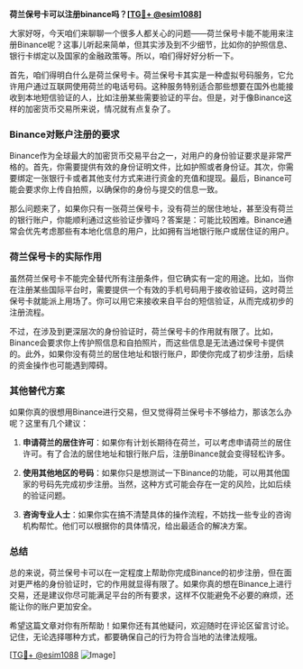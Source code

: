 **荷兰保号卡可以注册binance吗？[[TG💪+ @esim1088](https://t.me/s/esim1088)]**

大家好呀，今天咱们来聊聊一个很多人都关心的问题——荷兰保号卡能不能用来注册Binance呢？这事儿听起来简单，但其实涉及到不少细节，比如你的护照信息、银行卡绑定以及国家的金融政策等。所以，咱们得好好分析一下。

首先，咱们得明白什么是荷兰保号卡。荷兰保号卡其实是一种虚拟号码服务，它允许用户通过互联网使用荷兰的电话号码。这种服务特别适合那些想要在国外也能接收到本地短信验证的人，比如注册某些需要验证的平台。但是，对于像Binance这样的加密货币交易所来说，情况就有点复杂了。

### Binance对账户注册的要求

Binance作为全球最大的加密货币交易平台之一，对用户的身份验证要求是非常严格的。首先，你需要提供有效的身份证明文件，比如护照或者身份证。其次，你需要绑定一张银行卡或者其他支付方式来进行资金的充值和提现。最后，Binance可能会要求你上传自拍照，以确保你的身份与提交的信息一致。

那么问题来了，如果你只有一张荷兰保号卡，没有荷兰的居住地址，甚至没有荷兰的银行账户，你能顺利通过这些验证步骤吗？答案是：可能比较困难。Binance通常会优先考虑那些有本地化信息的用户，比如拥有当地银行账户或居住证的用户。

### 荷兰保号卡的实际作用

虽然荷兰保号卡不能完全替代所有注册条件，但它确实有一定的用途。比如，当你在注册某些国际平台时，需要提供一个有效的手机号码用于接收验证码，这时荷兰保号卡就能派上用场了。你可以用它来接收来自平台的短信验证，从而完成初步的注册流程。

不过，在涉及到更深层次的身份验证时，荷兰保号卡的作用就有限了。比如，Binance会要求你上传护照信息和自拍照片，而这些信息是无法通过保号卡提供的。此外，如果你没有荷兰的居住地址和银行账户，即使你完成了初步注册，后续的资金操作也可能遇到障碍。

### 其他替代方案

如果你真的很想用Binance进行交易，但又觉得荷兰保号卡不够给力，那该怎么办呢？这里有几个建议：

1. **申请荷兰的居住许可**：如果你有计划长期待在荷兰，可以考虑申请荷兰的居住许可。有了合法的居住地址和银行账户后，注册Binance就会变得轻松许多。

2. **使用其他地区的号码**：如果你只是想测试一下Binance的功能，可以用其他国家的号码先完成初步注册。当然，这种方式可能会存在一定的风险，比如后续的验证问题。

3. **咨询专业人士**：如果你实在搞不清楚具体的操作流程，不妨找一些专业的咨询机构帮忙。他们可以根据你的具体情况，给出最适合的解决方案。

### 总结

总的来说，荷兰保号卡可以在一定程度上帮助你完成Binance的初步注册，但在面对更严格的身份验证时，它的作用就显得有限了。如果你真的想在Binance上进行交易，还是建议你尽可能满足平台的所有要求，这样不仅能避免不必要的麻烦，还能让你的账户更加安全。

希望这篇文章对你有所帮助！如果你还有其他疑问，欢迎随时在评论区留言讨论。记住，无论选择哪种方式，都要确保自己的行为符合当地的法律法规哦。

[[TG💪+ @esim1088](https://t.me/s/esim1088) ![Image](https://i.postimg.cc/4NQfJmqS/Snipaste-2025-05-13-00-14-12.png)]